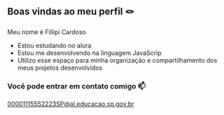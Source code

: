 ## Boas vindas ao meu perfil 🪢

Meu nome é Fillipi Cardoso

- Estou estudando no alura
- Estou me desenvolvendo na linguagem JavaScrip
- Utilizo esse espaço para minha organização e compartilhamento dos meus projetos desenvolvidos

### Você pode entrar em contato comigo 📫
00001115552223SP@al.educacao.sp.gov.br

